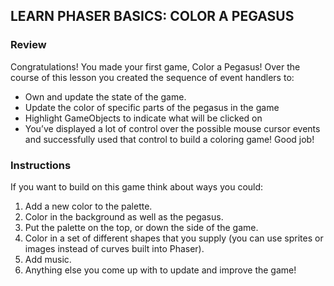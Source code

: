 ## LEARN PHASER BASICS: COLOR A PEGASUS
### Review
Congratulations! You made your first game, Color a Pegasus! Over the course of this lesson you created the sequence of event handlers to:

* Own and update the state of the game.
* Update the color of specific parts of the pegasus in the game
* Highlight GameObjects to indicate what will be clicked on
* You’ve displayed a lot of control over the possible mouse cursor events and successfully used that control to build a coloring game! Good job!

### Instructions
If you want to build on this game think about ways you could:

1. Add a new color to the palette.
2. Color in the background as well as the pegasus.
3. Put the palette on the top, or down the side of the game.
4. Color in a set of different shapes that you supply (you can use sprites or images instead of curves built into Phaser).
5. Add music.
6. Anything else you come up with to update and improve the game!
